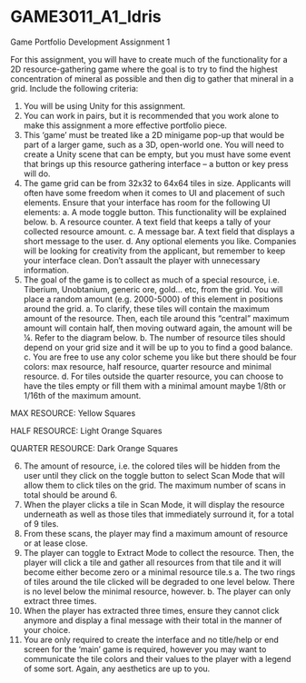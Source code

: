 # GAME3011_A1_Idris
Game Portfolio Development Assignment 1

For this assignment, you will have to create much of the functionality for a 2D resource-gathering game where the goal is to try to find the highest concentration of mineral as possible and then dig to gather that mineral in a grid. Include the following criteria:

1)	You will be using Unity for this assignment.
2)	You can work in pairs, but it is recommended that you work alone to make this assignment a more effective portfolio piece.
3)	This ‘game’ must be treated like a 2D minigame pop-up that would be part of a larger game, such as a 3D, open-world one. You will need to create a Unity scene that can be empty, but you must have some event that brings up this resource gathering interface – a button or key press will do.
4)	The game grid can be from 32x32 to 64x64 tiles in size. Applicants will often have some freedom when it comes to UI and placement of such elements. Ensure that your interface has room for the following UI elements:
a.	A mode toggle button. This functionality will be explained below.
b.	A resource counter. A text field that keeps a tally of your collected resource amount.
c.	A message bar. A text field that displays a short message to the user.
d.	Any optional elements you like. Companies will be looking for creativity from the applicant, but remember to keep your interface clean. Don’t assault the player with unnecessary information.
5)	The goal of the game is to collect as much of a special resource, i.e. Tiberium, Unobtanium, generic ore, gold... etc, from the grid. You will place a random amount (e.g. 2000-5000) of this element in positions around the grid.
a.	To clarify, these tiles will contain the maximum amount of the resource. Then, each tile around this “central” maximum amount will contain half, then moving outward again, the amount will be ¼. Refer to the diagram below.
b.	The number of resource tiles should depend on your grid size and it will be up to you to find a good balance.
c.	You are free to use any color scheme you like but there should be four colors: max resource, half resource, quarter resource and minimal resource.
d.	For tiles outside the quarter resource, you can choose to have the tiles empty or fill them with a minimal amount maybe 1/8th or 1/16th of the maximum amount.


MAX RESOURCE:
Yellow Squares
 
HALF RESOURCE:
Light Orange Squares

QUARTER RESOURCE:
Dark Orange Squares


6)	The amount of resource, i.e. the colored tiles will be hidden from the user until they click on the toggle button to select Scan Mode that will allow them to click tiles on the grid. The maximum number of scans in total should be around 6.
7)	When the player clicks a tile in Scan Mode, it will display the resource underneath as well as those tiles that immediately surround it, for a total of 9 tiles.
8)	From these scans, the player may find a maximum amount of resource or at lease close.
9)	The player can toggle to Extract Mode to collect the resource. Then, the player will click a tile and gather all resources from that tile and it will become either become zero or a minimal resource tile.s
a.	The two rings of tiles around the tile clicked will be degraded to one level below. There is no level below the minimal resource, however.
b.	The player can only extract three times.
10)	When the player has extracted three times, ensure they cannot click anymore and display a final message with their total in the manner of your choice.
11)	You are only required to create the interface and no title/help or end screen for the ‘main’ game is required, however you may want to communicate the tile colors and their values to the player with a legend of some sort. Again, any aesthetics are up to you.
